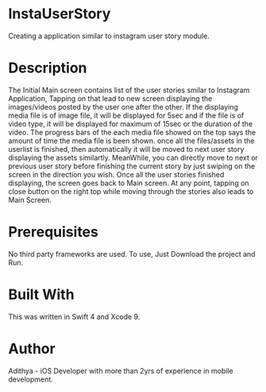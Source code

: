 # InstaUserStory
Creating a application similar to instagram user story module. 

# Description
The Initial Main screen contains list of the user stories smilar to Instagram Application, Tapping on that lead to new screen displaying the images/videos posted by the user one after the other. If the displaying media file is of image file, it will be displayed for 5sec and if the file is of video type, it will be displayed for maximum of 15sec or the duration of the video. The progress bars of the each media file showed on the top says the amount of time the media file is been shown. once all the files/assets in the userlist is finished, then automatically it will be moved to next user story displaying the assets similartly. MeanWhile, you can directly move to next or previous user story before finishing the current story by just swiping on the screen in the direction you wish. Once all the user stories finished displaying, the screen goes back to Main screen. At any point, tapping on close button on the right top while moving through the stories also leads to Main Screen.

# Prerequisites
No third party frameworks are used. To use, Just Download the project and Run.

# Built With
This was written in Swift 4 and Xcode 9.

# Author
Adithya - iOS Developer with more than 2yrs of experience in mobile development.

